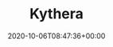 ---
title : "Kythera"
description: "Kythera is a toolset for Filecoin Virtual Machine Native Actor development, testing and deployment."
lead: "Kythera is a toolset for Filecoin Virtual Machine Native Actor development, testing and deployment."
date: 2020-10-06T08:47:36+00:00
lastmod: 2020-10-06T08:47:36+00:00
draft: false
images: []
---